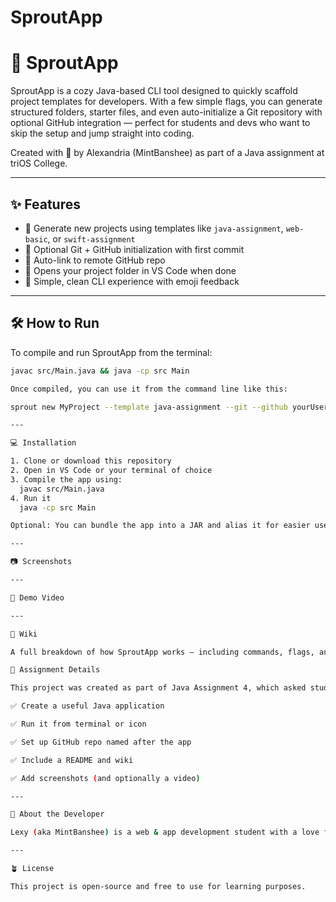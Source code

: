 # SproutApp

# 🌱 SproutApp

SproutApp is a cozy Java-based CLI tool designed to quickly scaffold project templates for developers. With a few simple flags, you can generate structured folders, starter files, and even auto-initialize a Git repository with optional GitHub integration — perfect for students and devs who want to skip the setup and jump straight into coding.

Created with 🌿 by Alexandria (MintBanshee) as part of a Java assignment at triOS College.

---

## ✨ Features

- 📁 Generate new projects using templates like `java-assignment`, `web-basic`, or `swift-assignment`
- 🌱 Optional Git + GitHub initialization with first commit
- 🔗 Auto-link to remote GitHub repo
- 📂 Opens your project folder in VS Code when done
- 🎯 Simple, clean CLI experience with emoji feedback

---

## 🛠️ How to Run

To compile and run SproutApp from the terminal:

```bash
javac src/Main.java && java -cp src Main

Once compiled, you can use it from the command line like this:

sprout new MyProject --template java-assignment --git --github yourUsername --repo MyProject

---

💻 Installation

1. Clone or download this repository
2. Open in VS Code or your terminal of choice
3. Compile the app using:
  javac src/Main.java
4. Run it
  java -cp src Main

Optional: You can bundle the app into a JAR and alias it for easier use

---

📷 Screenshots

---

🎥 Demo Video

---

📖 Wiki

A full breakdown of how SproutApp works — including commands, flags, and templates — is available in the Wiki.

🧠 Assignment Details

This project was created as part of Java Assignment 4, which asked students to:

✅ Create a useful Java application

✅ Run it from terminal or icon

✅ Set up GitHub repo named after the app

✅ Include a README and wiki

✅ Add screenshots (and optionally a video)

---

🌸 About the Developer

Lexy (aka MintBanshee) is a web & app development student with a love for cozy code, thoughtful UX, and building tools that make life easier. This is her first Java app, and it’s just the beginning! 🌿✨

---

🪴 License

This project is open-source and free to use for learning purposes.